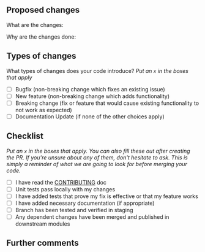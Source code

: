 ## Proposed changes

What are the changes:

Why are the changes done:


## Types of changes

What types of changes does your code introduce?
_Put an `x` in the boxes that apply_

- [ ] Bugfix (non-breaking change which fixes an existing issue)
- [ ] New feature (non-breaking change which adds functionality)
- [ ] Breaking change (fix or feature that would cause existing functionality to not work as expected)
- [ ] Documentation Update (if none of the other choices apply)

## Checklist

_Put an `x` in the boxes that apply. You can also fill these out after creating the PR. If you're unsure about any of them, don't hesitate to ask. This is simply a reminder of what we are going to look for before merging your code._

- [ ] I have read the [CONTRIBUTING](https://github.com/zoopit/.github/blob/main/CONTRIBUTING.md) doc
- [ ] Unit tests pass locally with my changes
- [ ] I have added tests that prove my fix is effective or that my feature works
- [ ] I have added necessary documentation (if appropriate)
- [ ] Branch has been tested and verified in staging
- [ ] Any dependent changes have been merged and published in downstream modules

## Further comments

